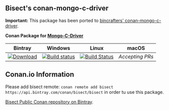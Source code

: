 ## Bisect's conan-mongo-c-driver

**Important:** This package has been ported to [bincrafters' conan-mongo-c-driver](https://github.com/bincrafters/conan-mongo-c-driver).

**Conan Package for [Mongo-C-Driver](https://github.com/mongodb/mongo-c-driver)**

| Bintray | Windows | Linux | macOS | 
|:--------:|:---------:|:-----------------:|:-----------------:|
| [ ![Download](https://api.bintray.com/packages/bisect/bisect/mongo-c-driver%3Abisect/images/download.svg) ](https://bintray.com/bisect/bisect/mongo-c-driver%3Abisect/_latestVersion) | [![Build status](https://ci.appveyor.com/api/projects/status/07l9qdr59s9aaono/branch/stable/1.11.0?svg=true)](https://ci.appveyor.com/project/promgamer/conan-mongo-c-driver/branch/stable/1.11.0) | [![Build Status](https://travis-ci.org/bisect-pt/conan-mongo-c-driver.svg?branch=testing%2F1.11.0)](https://travis-ci.org/bisect-pt/conan-mongo-c-driver) | *Accepting PRs* |

## Conan.io Information

Please add bisect remote: `conan remote add bisect https://api.bintray.com/conan/bisect/bisect` in order tu use this package.

[Bisect Public Conan repository on Bintray](https://bintray.com/bisect/bisect).

